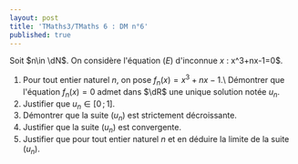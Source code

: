 ```yaml
---
layout: post
title: 'TMaths3/TMaths 6 : DM n°6'
published: true
---
```



Soit $n\in \dN$. On considère l'équation $(E)$ d'inconnue $x$ : x^3+nx-1=0$.

1. Pour tout entier naturel $n$, on pose $f_n(x)=x^3+nx-1$.\\
Démontrer que l'équation $f_n(x)=0$ admet dans $\dR$ une unique solution notée $u_n$.
2. Justifier que $u_n\in [0\,;\,1]$.
3. Démontrer que la suite $(u_n)$ est strictement décroissante.
4. Justifier que la suite $(u_n)$ est convergente.
5. Justifier que pour tout entier naturel $n$ et en déduire la limite de la suite $(u_n)$.

